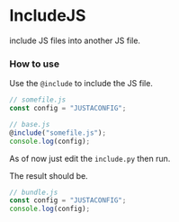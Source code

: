 # IncludeJS
include JS files into another JS file.

### How to use

Use the `@include` to include the JS file.
```javascript
// somefile.js
const config = "JUSTACONFIG";

// base.js
@include("somefile.js");
console.log(config);
```

As of now just edit the `include.py` then run.

The result should be.
```javascript
// bundle.js
const config = "JUSTACONFIG";
console.log(config);
```
